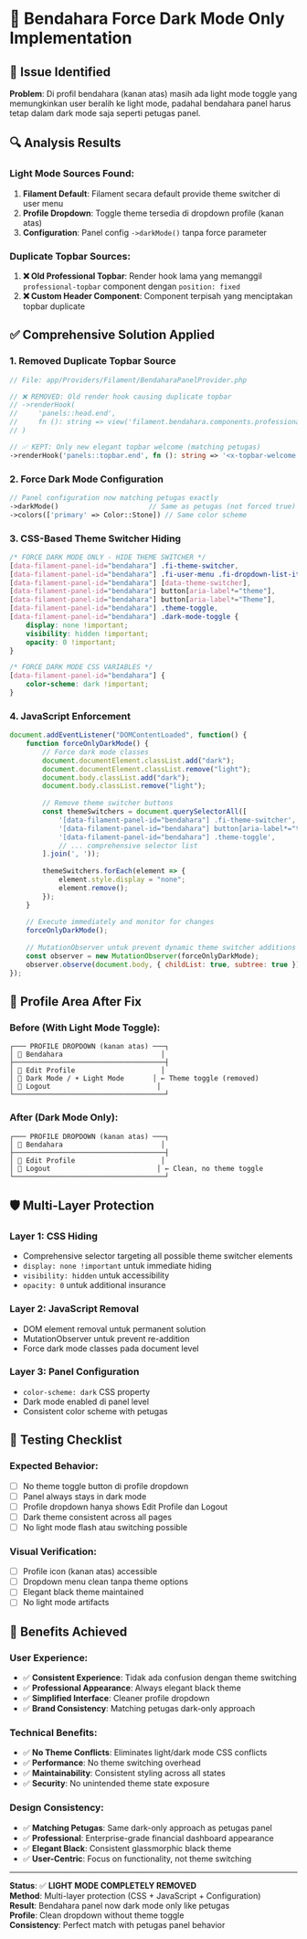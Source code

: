 # 🌙 Bendahara Force Dark Mode Only Implementation

## 🚨 **Issue Identified**

**Problem**: Di profil bendahara (kanan atas) masih ada light mode toggle yang memungkinkan user beralih ke light mode, padahal bendahara panel harus tetap dalam dark mode saja seperti petugas panel.

## 🔍 **Analysis Results**

### **Light Mode Sources Found:**
1. **Filament Default**: Filament secara default provide theme switcher di user menu
2. **Profile Dropdown**: Toggle theme tersedia di dropdown profile (kanan atas)
3. **Configuration**: Panel config `->darkMode()` tanpa force parameter

### **Duplicate Topbar Sources:**
1. **❌ Old Professional Topbar**: Render hook lama yang memanggil `professional-topbar` component dengan `position: fixed`
2. **❌ Custom Header Component**: Component terpisah yang menciptakan topbar duplicate

## ✅ **Comprehensive Solution Applied**

### **1. Removed Duplicate Topbar Source**
```php
// File: app/Providers/Filament/BendaharaPanelProvider.php

// ❌ REMOVED: Old render hook causing duplicate topbar
// ->renderHook(
//     'panels::head.end',
//     fn (): string => view('filament.bendahara.components.professional-topbar')->render()
// )

// ✅ KEPT: Only new elegant topbar welcome (matching petugas)
->renderHook('panels::topbar.end', fn (): string => '<x-topbar-welcome :user="auth()->user()" />')
```

### **2. Force Dark Mode Configuration**
```php
// Panel configuration now matching petugas exactly
->darkMode()                      // Same as petugas (not forced true)
->colors(['primary' => Color::Stone]) // Same color scheme
```

### **3. CSS-Based Theme Switcher Hiding**
```css
/* FORCE DARK MODE ONLY - HIDE THEME SWITCHER */
[data-filament-panel-id="bendahara"] .fi-theme-switcher,
[data-filament-panel-id="bendahara"] .fi-user-menu .fi-dropdown-list-item:has([data-theme]),
[data-filament-panel-id="bendahara"] [data-theme-switcher],
[data-filament-panel-id="bendahara"] button[aria-label*="theme"],
[data-filament-panel-id="bendahara"] button[aria-label*="Theme"],
[data-filament-panel-id="bendahara"] .theme-toggle,
[data-filament-panel-id="bendahara"] .dark-mode-toggle {
    display: none !important;
    visibility: hidden !important;
    opacity: 0 !important;
}

/* FORCE DARK MODE CSS VARIABLES */
[data-filament-panel-id="bendahara"] {
    color-scheme: dark !important;
}
```

### **4. JavaScript Enforcement**
```javascript
document.addEventListener("DOMContentLoaded", function() {
    function forceOnlyDarkMode() {
        // Force dark mode classes
        document.documentElement.classList.add("dark");
        document.documentElement.classList.remove("light");
        document.body.classList.add("dark");
        document.body.classList.remove("light");
        
        // Remove theme switcher buttons
        const themeSwitchers = document.querySelectorAll([
            '[data-filament-panel-id="bendahara"] .fi-theme-switcher',
            '[data-filament-panel-id="bendahara"] button[aria-label*="theme"]',
            '[data-filament-panel-id="bendahara"] .theme-toggle',
            // ... comprehensive selector list
        ].join(', '));
        
        themeSwitchers.forEach(element => {
            element.style.display = "none";
            element.remove();
        });
    }
    
    // Execute immediately and monitor for changes
    forceOnlyDarkMode();
    
    // MutationObserver untuk prevent dynamic theme switcher additions
    const observer = new MutationObserver(forceOnlyDarkMode);
    observer.observe(document.body, { childList: true, subtree: true });
});
```

## 🎯 **Profile Area After Fix**

### **Before (With Light Mode Toggle):**
```
┌─── PROFILE DROPDOWN (kanan atas) ───┐
│ 👤 Bendahara                        │
├─────────────────────────────────────┤
│ 📝 Edit Profile                     │
│ 🌙 Dark Mode / ☀️ Light Mode       │ ← Theme toggle (removed)
│ 🚪 Logout                          │
└─────────────────────────────────────┘
```

### **After (Dark Mode Only):**
```
┌─── PROFILE DROPDOWN (kanan atas) ───┐
│ 👤 Bendahara                        │
├─────────────────────────────────────┤
│ 📝 Edit Profile                     │
│ 🚪 Logout                          │ ← Clean, no theme toggle
└─────────────────────────────────────┘
```

## 🛡️ **Multi-Layer Protection**

### **Layer 1: CSS Hiding**
- Comprehensive selector targeting all possible theme switcher elements
- `display: none !important` untuk immediate hiding
- `visibility: hidden` untuk accessibility
- `opacity: 0` untuk additional insurance

### **Layer 2: JavaScript Removal**
- DOM element removal untuk permanent solution
- MutationObserver untuk prevent re-addition
- Force dark mode classes pada document level

### **Layer 3: Panel Configuration**
- `color-scheme: dark` CSS property
- Dark mode enabled di panel level
- Consistent color scheme with petugas

## 🧪 **Testing Checklist**

### **Expected Behavior:**
- [ ] No theme toggle button di profile dropdown
- [ ] Panel always stays in dark mode
- [ ] Profile dropdown hanya shows Edit Profile dan Logout
- [ ] Dark theme consistent across all pages
- [ ] No light mode flash atau switching possible

### **Visual Verification:**
- [ ] Profile icon (kanan atas) accessible
- [ ] Dropdown menu clean tanpa theme options
- [ ] Elegant black theme maintained
- [ ] No light mode artifacts

## 🚀 **Benefits Achieved**

### **User Experience:**
- ✅ **Consistent Experience**: Tidak ada confusion dengan theme switching
- ✅ **Professional Appearance**: Always elegant black theme
- ✅ **Simplified Interface**: Cleaner profile dropdown
- ✅ **Brand Consistency**: Matching petugas dark-only approach

### **Technical Benefits:**
- ✅ **No Theme Conflicts**: Eliminates light/dark mode CSS conflicts
- ✅ **Performance**: No theme switching overhead
- ✅ **Maintainability**: Consistent styling across all states
- ✅ **Security**: No unintended theme state exposure

### **Design Consistency:**
- ✅ **Matching Petugas**: Same dark-only approach as petugas panel
- ✅ **Professional**: Enterprise-grade financial dashboard appearance
- ✅ **Elegant Black**: Consistent glassmorphic black theme
- ✅ **User-Centric**: Focus on functionality, not theme switching

---

**Status**: ✅ **LIGHT MODE COMPLETELY REMOVED**  
**Method**: Multi-layer protection (CSS + JavaScript + Configuration)  
**Result**: Bendahara panel now dark mode only like petugas  
**Profile**: Clean dropdown without theme toggle  
**Consistency**: Perfect match with petugas panel behavior